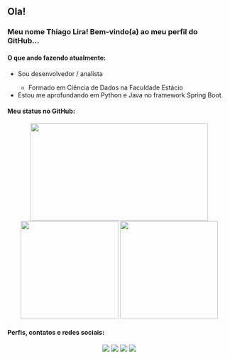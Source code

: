 ## Ola!

### Meu nome Thiago Lira! Bem-vindo(a) ao meu perfil do GitHub...

#### O que ando fazendo atualmente:

<ul>
  <li>Sou desenvolvedor / analista</li>
    <ul><li>Formado em Ciência de Dados na Faculdade Estácio</li></ul>
  <li>Estou me aprofundando em Python e Java no framework Spring Boot.</li>
</ul>

#### Meu status no GitHub:

<div align="center">
	<img height="220em" width="400em" src="https://github-readme-stats.vercel.app/api/top-langs/?username=ThiagoLira19&langs_count=7&theme=highcontrast"/>
	<img height="220em" src="https://github-readme-stats.vercel.app/api/top-langs/?username=ThiagoLira19&layout=donut-vertical&langs_count=7&theme=highcontrast"/>
    	<img height="220em" src="https://github-readme-stats.vercel.app/api?username=ThiagoLira19&show_icons=true&theme=highcontrast&include_all_commits=true&count_private=true"/>
</div>

#### Perfis, contatos e redes sociais:
<div align="center"> 
  <a href="https://www.github.com/ThiagoLira19/" target="_blank"><img src="https://img.shields.io/badge/GitHub-330F63?style=for-the-badge&logo=github&logoColor=white" target="_blank"></a>
  <a href="https://www.linkedin.com/in/thiago-lira-da-silva-7154304a/" target="_blank"><img src="https://img.shields.io/badge/LinkedIn-%230077B5?style=for-the-badge&logo=linkedin&logoColor=white" target="_blank"></a>
  <a href="https://api.whatsapp.com/send?phone=5521967488394&text=Olá Thiago!" target="_blank"><img src="https://img.shields.io/badge/WhatsApp-25D366?style=for-the-badge&logo=whatsapp&logoColor=white"></a>
  <a href = "mailto:thiagoliradasilva@gmail.com" target="_blank"><img src="https://img.shields.io/badge/Email-%23333?style=for-the-badge&logo=gmail&logoColor=white" target="_blank"></a>
</div>
